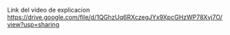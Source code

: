 Link del video de explicacion https://drive.google.com/file/d/1QGhzUq6RXczegJYx9XpcGHzWP78Xvj7O/view?usp=sharing
